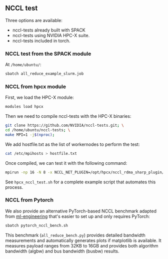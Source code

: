
## NCCL test

Three options are available:

- nccl-tests already built with SPACK
- nccl-tests using NVIDIA HPC-X suite.
- nccl-tests included in torch.

### NCCL test from the SPACK module

At `/home/ubuntu/`:

```bash
sbatch all_reduce_example_slurm.job
```

### NCCL from hpcx module

First, we load the HPC-X module:

```bash
modules load hpcx
```

Then we need to compile nccl-tests with the HPC-X binaries:

```bash
git clone https://github.com/NVIDIA/nccl-tests.git; \
cd /home/ubuntu/nccl-tests; \
make MPI=1 -j$(nproc);
```

We add hostfile.txt as the list of workernodes to perform the test:

```bash
cat /etc/mpihosts > hostfile.txt
```

Once compiled, we can test it with the following command:

```bash
mpirun -np 16 -N 8 -x NCCL_NET_PLUGIN=/opt/hpcx/nccl_rdma_sharp_plugin/lib/libnccl-net.so -hostfile hostfile.txt ./build/all_reduce_perf -b 512M -e 8G -f 2 -g 1
```

See `hpcx_nccl_test.sh` for a complete example script that automates this process.

### NCCL from Pytorch

We also provide an alternative PyTorch-based NCCL benchmark adapted from [ml-engineering](https://github.com/stas00/ml-engineering) that's easier to set up and only requires PyTorch:

```bash
sbatch pytorch_nccl_bench.sh
```

This benchmark (`all_reduce_bench.py`) provides detailed bandwidth measurements and automatically generates plots if matplotlib is available. It measures payload ranges from 32KB to 16GB and provides both algorithm bandwidth (algbw) and bus bandwidth (busbw) results.
